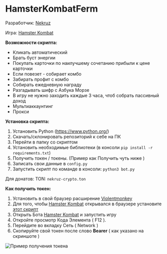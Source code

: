 # HamsterKombatFerm

Разработчик: <a href='https://t.me/inekruz'>Nekruz</a>

Игра: <a href='https://t.me/hamstEr_kombat_bot/start?startapp=kentId5513570584'>Hamster Kombat</a>

<b>Возможности скрипта:</b>

- Кликать автоматический
- Брать буст энергии
- Покупать карточки по наилучшему сочетанию прибыли к цене карточки
- Если повезет - собирает комбо
- Забирать профит с комбо
- Собирать ежедневную награду
- Разгадывать шифр с Азбука Морзе
- В игру не нужно заходить каждые 3 часа, чтоб собрать пассивный доход
- Мультиаккаунтинг
- Прокси

<b>Установка скрипта:</b>

1. Установить Python (https://www.python.org/) 
2. Скачать/склонировать репозиторий к себе на ПК
3. Перейти в папку со скриптом
4. Установить необходимые библиотеки (в консоли `pip install -r requirements.txt`)
5. Получить токен / токены. (Пример как Получить чуть ниже )
6. Записать свои данные в `config.py`
7. Запустить скрипт по команде в консоли: `python3 bot.py`

Для донатов: TON: ```nekruz-crypto.ton```


<b>Как получить токен:</b>
1. Установить в свой браузер расширение <a href='[https://t.me/inekruz](https://chromewebstore.google.com/detail/violentmonkey/jinjaccalgkegednnccohejagnlnfdag?hl=be)'>Violentmonkey</a>
2. Для того, чтобы <a href='https://t.me/hamstEr_kombat_bot/start?startapp=kentId5513570584'>Hamster Kombat</a> открывался в браузере установите <a href='extension://jinjaccalgkegednnccohejagnlnfdag/confirm/index.html#VMkhb2ljx51k'>этот скрипт</a>
4. Открыть Бота <a href='https://t.me/hamstEr_kombat_bot/start?startapp=kentId5513570584'>Hamster Kombat</a> и запустить игру
5. Откройте просмотр Кода Элемента ( F12 ).
6. Перейдите во вкладку Сеть ( Network )
7. Скопируйте свой токен после слово <b>Bearer</b> ( как указано на скриншоте )

<img src="https://i.postimg.cc/GtmsZVTx/13-06-2024-214047.jpg" alt="Пример получения токена">
